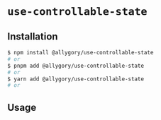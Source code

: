 # `use-controllable-state`

## Installation

```sh
$ npm install @allygory/use-controllable-state
# or
$ pnpm add @allygory/use-controllable-state
# or
$ yarn add @allygory/use-controllable-state
# or
```

## Usage

<!-- View docs [here](https://google.com). -->
